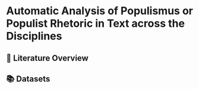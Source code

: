 # Automatic Analysis of Populismus or Populist Rhetoric in Text across the Disciplines

## 👀 Literature Overview

## 📚 Datasets
